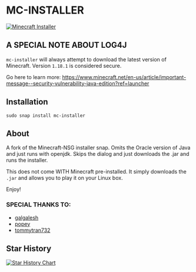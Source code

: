 # MC-INSTALLER

[![Minecraft Installer](https://snapcraft.io/mc-installer/badge.svg)](https://snapcraft.io/mc-installer)

## A SPECIAL NOTE ABOUT LOG4J
`mc-installer` will always attempt to download the latest version of Minecraft. Version `1.18.1` is considered secure.

Go here to learn more: https://www.minecraft.net/en-us/article/important-message--security-vulnerability-java-edition?ref=launcher

## Installation
`sudo snap install mc-installer`

## About
A fork of the Minecraft-NSG installer snap. Omits the Oracle version of Java and just runs with openjdk. Skips the dialog and just downloads the .jar and runs the installer.

This does not come WITH Minecraft pre-installed. It simply downloads the `.jar` and allows you to play it on your Linux box.

Enjoy!

### SPECIAL THANKS TO:

* [galgalesh](https://github.com/galgalesh)
* [popey](https://github.com/popey)
* [tommytran732](https://github.com/tommytran732)

## Star History

[![Star History Chart](https://api.star-history.com/svg?repos=kz6fittycent/mc-installer&type=Date)](https://star-history.com/#kz6fittycent/mc-installer&Date)
